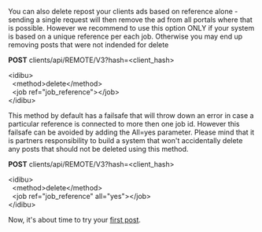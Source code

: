 You can also delete repost your clients ads based on reference alone - sending a single request will then remove the ad from all portals where that is possible. However we recommend to use this option ONLY if your system is based on a unique reference per each job. Otherwise you may end up removing posts that were not indended for delete

**POST** clients/api/REMOTE/V3?hash=&lt;client_hash&gt;

&lt;idibu&gt;<br>
&nbsp;&nbsp;&lt;method&gt;delete&lt;/method&gt;<br>
&nbsp;&nbsp;&lt;job ref=&quot;job_reference&quot;&gt;&lt;/job&gt;<br>
&lt;/idibu&gt;<br>

This method by default has a failsafe that will throw down an error in case a particular reference is connected to more then one job id. However this failsafe can be avoided by adding the All=yes parameter. Please mind that it is partners responsibility to build a system that won't accidentally delete any posts that should not be deleted using this method.

**POST** clients/api/REMOTE/V3?hash=&lt;client_hash&gt;

&lt;idibu&gt;<br>
&nbsp;&nbsp;&lt;method&gt;delete&lt;/method&gt;<br>
&nbsp;&nbsp;&lt;job ref=&quot;job_reference&quot; all=&quot;yes&quot;&gt;&lt;/job&gt;<br>
&lt;/idibu&gt;

Now, it's about time to try your <a href="https://github.com/oneworldmarket/idibu-api/blob/master/api-v3/first-test-posting.md">first post</a>.
